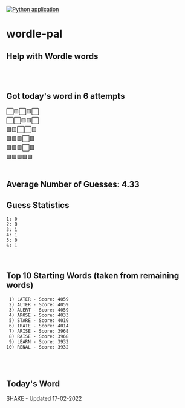 [![Python application](https://github.com/schleising/wordle-pal/actions/workflows/python-app.yml/badge.svg)](https://github.com/schleising/wordle-pal/actions/workflows/python-app.yml)
# wordle-pal
## Help with Wordle words
</br>
</br>

## Got today's word in 6 attempts</br>
⬜🟨⬜🟨⬜\
⬜⬜🟨🟨⬜\
🟩🟨⬜⬜🟨\
🟩🟩🟩⬜🟩\
🟩🟩🟩⬜🟩\
🟩🟩🟩🟩🟩\
</br>
## Average Number of Guesses: 4.33</br>
## Guess Statistics</br>
    1: 0
    2: 0
    3: 1
    4: 1
    5: 0
    6: 1
</br>

## Top 10 Starting Words (taken from remaining words)
     1) LATER - Score: 4059
     2) ALTER - Score: 4059
     3) ALERT - Score: 4059
     4) AROSE - Score: 4033
     5) STARE - Score: 4019
     6) IRATE - Score: 4014
     7) ARISE - Score: 3968
     8) RAISE - Score: 3968
     9) LEARN - Score: 3932
    10) RENAL - Score: 3932
</br>
</br>

## Today's Word
SHAKE - Updated 17-02-2022
